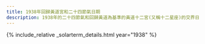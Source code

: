 ```yaml
---
title: 1938年回歸黃道宮和二十四節氣日期
description: 1938年的二十四節氣和回歸黃道為基準的黃道十二宮(又稱十二星座)的交界日期，常見於西洋占星術和星座運程
---
```

{% include_relative _solarterm_details.html year="1938" %}
